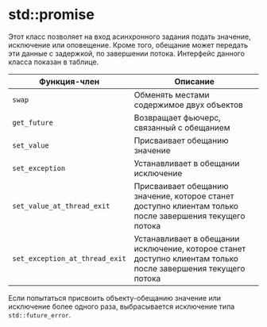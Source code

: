 # std::promise

Этот класс позволяет на вход асинхронного задания подать значение, исключение или оповещение. Кроме того, обещание может передать эти данные с задержкой, по завершении потока. Интерфейс данного класса показан в таблице.

| **Функция-член**               | **Описание**                                                                                                  |
| ------------------------------ | ------------------------------------------------------------------------------------------------------------- |
| `swap`                         | Обменять местами содержимое двух объектов                                                                     |
| `get_future`                   | Возвращает фьючерс, связанный с обещанием                                                                     |
| `set_value`                    | Присваивает обещанию значение                                                                                 |
| `set_exception`                | Устанавливает в обещании исключение                                                                           |
| `set_value_at_thread_exit`     | Присваивает обещанию значение, которое станет доступно клиентам только после завершения текущего потока       |
| `set_exception_at_thread_exit` | Устанавливает в обещании исключение, которое станет доступно клиентам только после завершения текущего потока |

Если попытаться присвоить объекту-обещанию значение или исключение более одного раза, выбрасывается исключение типа `std::future_error`.


